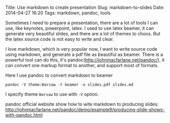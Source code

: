 Title: Use markdown to create presentation
Slug: markdown-to-slides
Date: 2014-04-27 16:20
Tags: markdown, pandoc, tools

Sometimes I need to prepare a presentation, there are a lot of tools I can use, like keynotes, powerpoint, latex. I used to use latex beamer, it can generate very beautiful slides, and there are a lot of themes to choos. But the latex source code is not easy to write and clear.

I love markdown, which is very popular now, I want to write source code using markdown, and generate a pdf file as beautiful as beamer. There is a powerful tool can do this, it's pandoc(<http://johnmacfarlane.net/pandoc/>), it can convert one markup format to another, and support most of formats.

Here I use pandoc to convert markdown to beamer

    pandoc -V theme:Warsaw -t beamer -o slides.pdf slides.md

I specify theme `Warsaw` to use with `-V` option.

pandoc official website show how to wite markdown to producing slides:
<http://johnmacfarlane.net/pandoc/demo/example9/producing-slide-shows-with-pandoc.html>
